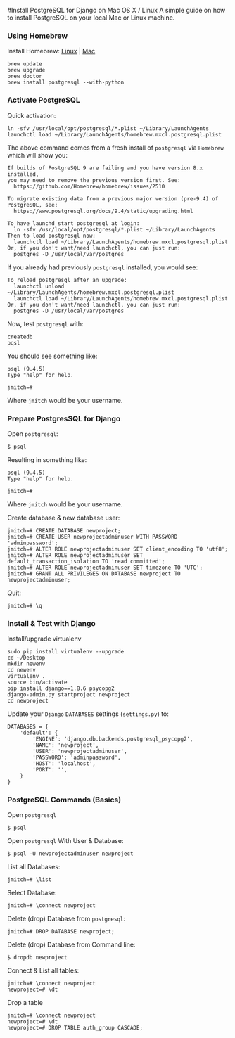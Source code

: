 #Install PostgreSQL for Django on Mac OS X / Linux
A simple guide on how to install PostgreSQL on your local Mac or Linux machine. 

### Using Homebrew 

Install Homebrew: [Linux](http://brew.sh/linuxbrew/) | [Mac](http://brew.sh/)


```
brew update
brew upgrade
brew doctor
brew install postgresql --with-python

```

### Activate PostgreSQL

Quick activation:

```
ln -sfv /usr/local/opt/postgresql/*.plist ~/Library/LaunchAgents
launchctl load ~/Library/LaunchAgents/homebrew.mxcl.postgresql.plist
```


The above command comes from a fresh install of `postgresql` via `Homebrew` which will show you:

```
If builds of PostgreSQL 9 are failing and you have version 8.x installed,
you may need to remove the previous version first. See:
  https://github.com/Homebrew/homebrew/issues/2510

To migrate existing data from a previous major version (pre-9.4) of PostgreSQL, see:
  https://www.postgresql.org/docs/9.4/static/upgrading.html

To have launchd start postgresql at login:
  ln -sfv /usr/local/opt/postgresql/*.plist ~/Library/LaunchAgents
Then to load postgresql now:
  launchctl load ~/Library/LaunchAgents/homebrew.mxcl.postgresql.plist
Or, if you don't want/need launchctl, you can just run:
  postgres -D /usr/local/var/postgres
```



If you already had previously `postgresql` installed, you would see:

```
To reload postgresql after an upgrade:
  launchctl unload ~/Library/LaunchAgents/homebrew.mxcl.postgresql.plist
  launchctl load ~/Library/LaunchAgents/homebrew.mxcl.postgresql.plist
Or, if you don't want/need launchctl, you can just run:
  postgres -D /usr/local/var/postgres
```


Now, test `postgresql` with:
```
createdb
pqsl
```
You should see something like:
```
psql (9.4.5)
Type "help" for help.

jmitch=#
```
Where `jmitch` would be your username.



### Prepare PostgresSQL for Django

Open `postgresql`:

```
$ psql

```

Resulting in something like:

```
psql (9.4.5)
Type "help" for help.

jmitch=#
```
Where `jmitch` would be your username.


Create database & new database user:

```
jmitch=# CREATE DATABASE newproject;
jmitch=# CREATE USER newprojectadminuser WITH PASSWORD 'adminpassword';
jmitch=# ALTER ROLE newprojectadminuser SET client_encoding TO 'utf8';
jmitch=# ALTER ROLE newprojectadminuser SET default_transaction_isolation TO 'read committed';
jmitch=# ALTER ROLE newprojectadminuser SET timezone TO 'UTC';
jmitch=# GRANT ALL PRIVILEGES ON DATABASE newproject TO newprojectadminuser;
```


Quit:

	jmitch=# \q



### Install & Test with Django
	

Install/upgrade virtualenv

	sudo pip install virtualenv --upgrade
	cd ~/Desktop
	mkdir newenv
	cd newenv
	virtualenv .
	source bin/activate
	pip install django==1.8.6 psycopg2
	django-admin.py startproject newproject
	cd newproject


Update your `Django` `DATABASES` settings (`settings.py`) to:

	DATABASES = {
	    'default': {
	        'ENGINE': 'django.db.backends.postgresql_psycopg2',
	        'NAME': 'newproject',
	        'USER': 'newprojectadminuser',
	        'PASSWORD': 'adminpassword',
	        'HOST': 'localhost',
	        'PORT': '',
	    }
	}



### PostgreSQL Commands (Basics)

Open `postgresql`

	$ psql


Open `postgresql` With User & Database:


	$ psql -U newprojectadminuser newproject



List all Databases:

	jmitch=# \list


Select Database:

	jmitch=# \connect newproject


Delete (drop) Database from `postgresql`:

	jmitch=# DROP DATABASE newproject;



Delete (drop) Database from Command line:

	$ dropdb newproject


Connect & List all tables:

	jmitch=# \connect newproject
	newproject=# \dt


Drop a table

	jmitch=# \connect newproject
	newproject=# \dt
	newproject=# DROP TABLE auth_group CASCADE;




